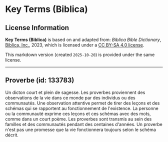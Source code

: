 # Key Terms (Biblica)

## License Information

**Key Terms (Biblica)** is based on and adapted from: _Biblica Bible Dictionary_, [Biblica, Inc.](https://www.biblica.com/), 2023, which is licensed under a [CC BY-SA 4.0 license](https://creativecommons.org/licenses/by-sa/4.0/legalcode.en).

This markdown version (created `2025-10-20`) is provided under the same license.



--------------------------------

## Proverbe (id: 133783)

Un dicton court et plein de sagesse. Les proverbes proviennent des observations de la vie dans ce monde par des individus ou des communautés. Une observation attentive permet de tirer des leçons et des schémas qui se rapportent au fonctionnement de l'existence. La personne ou la communauté exprime ces leçons et ces schémas avec des mots, comme dans un court poème. Les proverbes sont transmis au sein des familles et des communautés pendant des centaines d'années. Un proverbe n'est pas une promesse que la vie fonctionnera toujours selon le schéma décrit.


